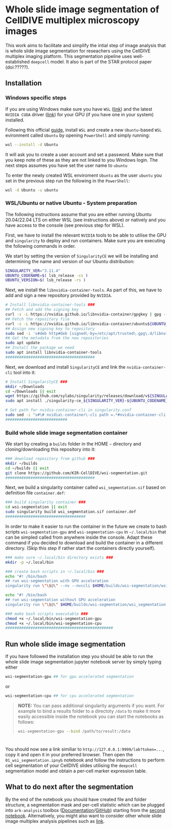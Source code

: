 # Whole slide image segmentation of CellDIVE multiplex microscopy images

This work aims to facilitate and simplify the intial step of image analysis that is whole slide image segmentation for reseachers using the CellDIVE multiplex imaging platform. This segmentation pipeline uses well-established `deepcell` model. It also is part of the STAR protocol paper (doi:?????).

## Installation

### Windows specific steps
If you are using Windows make sure you have `WSL` ([link](https://learn.microsoft.com/en-us/windows/wsl/install)) and the latest `NVIDIA CUDA` driver ([link](https://www.nvidia.co.uk/Download/index.aspx)) for your GPU (if you have one in your system) installed.

Following this official [guide](https://learn.microsoft.com/en-us/windows/wsl/install), install `WSL` and create a new `Ubuntu`-based `WSL` evironment called `Ubuntu` by opening `PowerShell` and simply running:

```bash
wsl --install -d Ubuntu
```

It will ask you to create a user account and set a password. Make sure that you keep note of these as they are not linked to you Windows login. The next steps assumes you have set the user name to `ubuntu`

To enter the newly created WSL enviroment `Ubuntu` as the user `ubuntu` you set in the previous step run the following in the `PowerShell`:

```bash
wsl -d Ubuntu -u ubuntu
```


### WSL/Ubuntu or native Ubuntu - System preparation
The following instructions assume that you are either running Ubuntu 20.04/22.04 LTS on either WSL (see instructions above) or natively and you have access to the console (see previous step for WSL).

First, we have to install the relevant `NVIDIA` tools to be able to utilise the GPU and `singularity` to deploy and run containers. Make sure you are executing the following commands in order.

We start by setting the version of `SingularityCE` we will be installing and determining the name and version of our Ubuntu distribution:

```bash
SINGULARITY_VER="3.11.4"
UBUNTU_CODENAME=$( lsb_release -cs )
UBUNTU_VERSION=$( lsb_release -rs )
```

Next, we install the `libnvidia-container-tools`. As part of this, we have to add and sign a new repository provided by `NVIDIA`.

```bash
# Install libnvidia-container-tools ###
## Fetch and add the signing key
curl -s -L https://nvidia.github.io/libnvidia-container/gpgkey | gpg --dearmor | sudo tee /etc/apt/trusted.gpg.d/libnvidia-container.gpg
## Fetch the repository file
curl -s -L https://nvidia.github.io/libnvidia-container/ubuntu${UBUNTU_VERSION}/libnvidia-container.list | sudo tee /etc/apt/sources.list.d/libnvidia-container.list
## Assign new signing key to repository
sudo sed -i 's#deb http#deb [signed\-by=/etc/apt/trusted\.gpg\.d/libnvidia-container\.gpg] http#' /etc/apt/sources.list.d/libnvidia-container.list
## Get the metadata from the new repositories
sudo apt update
## Install the package we need
sudo apt install libnvidia-container-tools
#######################################
```

Next, we download and install `SingularityCE` and link the `nvidia-container-cli` tool into it:

```bash
# Install SingularityCE ###
mkdir ~/Downloads
cd ~/Downloads || exit
wget https://github.com/sylabs/singularity/releases/download/v${SINGULARITY_VER}/singularity-ce_${SINGULARITY_VER}-${UBUNTU_CODENAME}_amd64.deb
sudo apt install ./singularity-ce_${SINGULARITY_VER}-${UBUNTU_CODENAME}_amd64.deb

# Set path for nvidia-container-cli in singularity.conf
sudo sed -i "s#\# nvidia\-container\-cli path =.*#nvidia-container-cli path = $( which nvidia-container-cli )#" /etc/singularity/singularity.conf
###########################
```

### Build whole slide image segmentation container

We start by creating a `builds` folder in the HOME `~` directory and cloning/downloading this repository into it: 

```bash
### download repository from github ###
mkdir ~/builds
cd ~/builds || exit
git clone https://github.com/KIR-CellDIVE/wsi-segmentation.git
#######################################
```
Next, we build a singularity container called `wsi_segmentation.sif` based on definition file `container.def`:

```bash
### build singularity container ###
cd wsi-segmentation || exit
sudo singularity build wsi_segmentation.sif container.def
###################################
```

In order to make it easier to run the container in the future we create to bash scripts `wsi-segmentation-gpu` and `wsi-segmentation-cpu` in `~/.local/bin` that can be simpled called from anywhere inside the console. Adapt these command if you decided to download and build the container in a different directory. (Skip this step if rather start the containers directly yourself). 

```bash
### make sure ~/.local/bin directory exists ###
mkdir -p ~/.local/bin

### create bash scripts in ~/.local/bin ###
echo "#! /bin/bash
## run wsi-segmentation with GPU acceleration
singularity run \"\$@\" --nv --nvccli $HOME/builds/wsi-segmentation/wsi_segmentation.sif" > ~/.local/bin/wsi-segmentation-gpu

echo "#! /bin/bash
## run wsi-segmentation without GPU acceleration
singularity run \"\$@\" $HOME/builds/wsi-segmentation/wsi_segmentation.sif" > ~/.local/bin/wsi-segmentation-cpu

### make bash scripts executable ###
chmod +x ~/.local/bin/wsi-segmentation-gpu
chmod +x ~/.local/bin/wsi-segmentation-cpu
###############################################
```


## Run whole slide image segmentation

If you have followed the installation step you should be able to run the whole slide image segmentation jupyter notebook server by simply typing either
```bash
wsi-segmentation-gpu ## for gpu accelerated segmentation
```
or
```bash
wsi-segmentation-cpu ## for cpu accelerated segmentation
```

> **NOTE:** You can pass additional singularity arguments if you want. For example to bind a results folder to a directoty `/data` to make it more easily accessible inside the notebook you can start the notebooks as follows:
>```bash 
> wsi-segmentation-gpu --bind /path/to/result:/data
>```
> #

You should now see a link similiar to `http://127.0.0.1:9999/lab?token=...`, copy it and open it in your preferred browser. Then open the `01_wsi_segmentation.ipnyb` notebook and follow the instructions to perform cell segmentation of your CellDIVE slides utilising the `deepcell` segmentation model and obtain a per-cell marker expression table.

## What to do next after the segmentation 
By the end of the notebook you should have created file and folder structure, a segmentation mask and per-cell statistic which can be plugged into `ark-analysis` toolbox ([Documentation](https://ark-analysis.readthedocs.io/en/latest/)/[GitHub](https://github.com/angelolab/ark-analysis)) starting from the [second notebook](https://github.com/angelolab/ark-analysis#2-pixel-clustering-with-pixie). Alternatively, you might also want to consider other whole slide image multiplex analysis pipelines such as [link](https://github.com/immunogenomics/FibroblastAtlas2022).